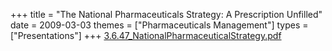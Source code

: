 +++
title = "The National Pharmaceuticals Strategy: A Prescription Unfilled"
date = 2009-03-03
themes = ["Pharmaceuticals Management"]
types = ["Presentations"]
+++
[3.6.47_NationalPharmaceuticalStrategy.pdf](/files/3.6.47_NationalPharmaceuticalStrategy.pdf)

